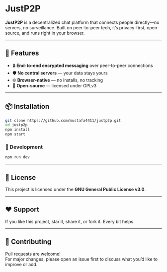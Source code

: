 # JustP2P

**JustP2P** is a decentralized chat platform that connects people directly—no servers, no surveillance. Built on peer-to-peer tech, it’s privacy-first, open-source, and runs right in your browser.

---

## 🚀 Features

- 🔒 **End-to-end encrypted messaging** over peer-to-peer connections  
- 🛡️ **No central servers** — your data stays yours  
- 🌐 **Browser-native** — no installs, no tracking  
- 🧩 **Open-source** — licensed under GPLv3

---

## 📦 Installation

```bash
git clone https://github.com/mustafa4411/justp2p.git
cd justp2p
npm install
npm start
```

### 🧪 Development

```bash
npm run dev
```

---

## 📜 License

This project is licensed under the **GNU General Public License v3.0**.

---

## ❤️ Support

If you like this project, star it, share it, or fork it. Every bit helps.

---

## 🤝 Contributing

Pull requests are welcome!  
For major changes, please open an issue first to discuss what you’d like to improve or add.
